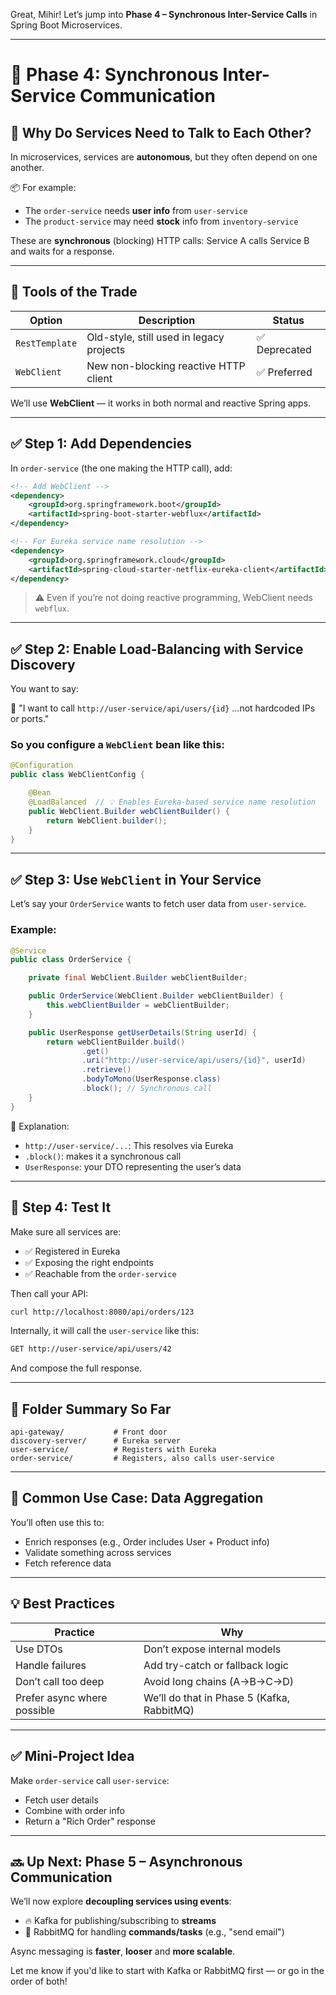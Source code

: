 Great, Mihir! Let’s jump into **Phase 4 – Synchronous Inter-Service Calls** in Spring Boot Microservices.

---

# 🔄 Phase 4: Synchronous Inter-Service Communication

## 🧠 Why Do Services Need to Talk to Each Other?

In microservices, services are **autonomous**, but they often depend on one another.

📦 For example:

* The `order-service` needs **user info** from `user-service`
* The `product-service` may need **stock** info from `inventory-service`

These are **synchronous** (blocking) HTTP calls:
Service A calls Service B and waits for a response.

---

## 🔧 Tools of the Trade

| Option         | Description                              | Status       |
| -------------- | ---------------------------------------- | ------------ |
| `RestTemplate` | Old-style, still used in legacy projects | ✅ Deprecated |
| `WebClient`    | New non-blocking reactive HTTP client    | ✅ Preferred  |

We’ll use **WebClient** — it works in both normal and reactive Spring apps.

---

## ✅ Step 1: Add Dependencies

In `order-service` (the one making the HTTP call), add:

```xml
<!-- Add WebClient -->
<dependency>
    <groupId>org.springframework.boot</groupId>
    <artifactId>spring-boot-starter-webflux</artifactId>
</dependency>

<!-- For Eureka service name resolution -->
<dependency>
    <groupId>org.springframework.cloud</groupId>
    <artifactId>spring-cloud-starter-netflix-eureka-client</artifactId>
</dependency>
```

> ⚠️ Even if you’re not doing reactive programming, WebClient needs `webflux`.

---

## ✅ Step 2: Enable Load-Balancing with Service Discovery

You want to say:

🔁 "I want to call `http://user-service/api/users/{id}`
...not hardcoded IPs or ports."

### So you configure a `WebClient` bean like this:

```java
@Configuration
public class WebClientConfig {

    @Bean
    @LoadBalanced  // 💡 Enables Eureka-based service name resolution
    public WebClient.Builder webClientBuilder() {
        return WebClient.builder();
    }
}
```

---

## ✅ Step 3: Use `WebClient` in Your Service

Let’s say your `OrderService` wants to fetch user data from `user-service`.

### Example:

```java
@Service
public class OrderService {

    private final WebClient.Builder webClientBuilder;

    public OrderService(WebClient.Builder webClientBuilder) {
        this.webClientBuilder = webClientBuilder;
    }

    public UserResponse getUserDetails(String userId) {
        return webClientBuilder.build()
                .get()
                .uri("http://user-service/api/users/{id}", userId)
                .retrieve()
                .bodyToMono(UserResponse.class)
                .block(); // Synchronous call
    }
}
```

📌 Explanation:

* `http://user-service/...`: This resolves via Eureka
* `.block()`: makes it a synchronous call
* `UserResponse`: your DTO representing the user’s data

---

## 🧪 Step 4: Test It

Make sure all services are:

* ✅ Registered in Eureka
* ✅ Exposing the right endpoints
* ✅ Reachable from the `order-service`

Then call your API:

```bash
curl http://localhost:8080/api/orders/123
```

Internally, it will call the `user-service` like this:

```bash
GET http://user-service/api/users/42
```

And compose the full response.

---

## 📁 Folder Summary So Far

```
api-gateway/           # Front door
discovery-server/      # Eureka server
user-service/          # Registers with Eureka
order-service/         # Registers, also calls user-service
```

---

## 💬 Common Use Case: Data Aggregation

You’ll often use this to:

* Enrich responses (e.g., Order includes User + Product info)
* Validate something across services
* Fetch reference data

---

## 💡 Best Practices

| Practice                    | Why                                        |
| --------------------------- | ------------------------------------------ |
| Use DTOs                    | Don’t expose internal models               |
| Handle failures             | Add try-catch or fallback logic            |
| Don’t call too deep         | Avoid long chains (A→B→C→D)                |
| Prefer async where possible | We’ll do that in Phase 5 (Kafka, RabbitMQ) |

---

## ✅ Mini-Project Idea

Make `order-service` call `user-service`:

* Fetch user details
* Combine with order info
* Return a "Rich Order" response

---

## 🔜 Up Next: Phase 5 – Asynchronous Communication

We’ll now explore **decoupling services using events**:

* 🔥 Kafka for publishing/subscribing to **streams**
* 📨 RabbitMQ for handling **commands/tasks** (e.g., "send email")

Async messaging is **faster**, **looser** and **more scalable**.

Let me know if you'd like to start with Kafka or RabbitMQ first — or go in the order of both!
